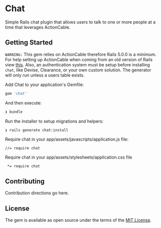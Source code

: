 # Chat
Simple Rails chat plugin that allows users to talk to one or more people at a time that leverages ActionCable.

## Getting Started
`WARNING:` This gem relies on ActionCable therefore Rails 5.0.0 is a minimum. For help setting up ActionCable when coming from an old version of Rails view [this](https://www.github.com/npezza93/chat/blob/master/action_cable_setup.md). Also, an authentication system must be setup before installing `chat`, like Devise, Clearance, or your own custom solution. The generator will only run unless a users table exists.

Add Chat to your application's Gemfile:

```ruby
gem 'chat'
```

And then execute:
```bash
❯ bundle
```

Run the installer to setup migrations and helpers:
```bash
❯ rails generate chat:install
```

Require chat in your app/assets/javascripts/application.js file:

```
//= require chat
```

Require chat in your app/assets/stylesheets/application.css file

```
 *= require chat
```


## Contributing
Contribution directions go here.

## License
The gem is available as open source under the terms of the [MIT License](http://opensource.org/licenses/MIT).
